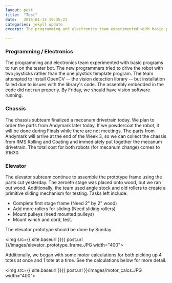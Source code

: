 ```yaml
---
layout: post
title:  "Test"
date:   2015-01-13 19:35:21
categories: jekyll update
excerpt: The programming and electronics team experimented with basic programs to run on the tester bot. the new programmers tried to drive the robot with two joysticks rather than the one joystick template program. The team attempted to install opencv -- the vision detection library -- but installation failed due to issues with the library's code. The assembly embedded in the code did not run properly. By Friday, we should have vision software running.

---
```

### Programming / Electronics

The programming and electronics team experimented with basic programs to run on the tester bot. The new programmers tried to drive the robot with two joysticks rather than the one joystick template program. The team attempted to install OpenCV -- the vision detection library -- but installation failed due to issues with the library's code. The assembly embedded in the code did not run properly. By Friday, we should have vision software running.

### Chassis

The chassis subteam finalized a mecanum drivetrain today. We plan to order the
parts from Andymark later today. If we powdercoat the robot, it will be done
during Finals while there are not meetings. The parts from Andymark will arrive
at the end of the Week 3, so we can collect the chassis from RMS Rolling and
Coating and immediately put together the mecanum drivetrain. The total cost for
both robots (for mecanum change) comes to $1630.

### Elevator

The elevator subteam continue to assemble the prototype frame using the parts
cut yesterday. The zeroeth stage was placed onto wood, but we ran out wood.
Additionally, the team used angle stock and old rollers to create a primitive
sliding mechanism for testing. Tasks left include:

* Complete first stage frame (Need 2" by 2" wood)
* Add more rollers for sliding (Need sliding rollers)
* Mount pulleys (need mounted pulleys)
* Mount winch and cord, test.

The elevator prototype should be done by Sunday.

<img src={{ site.baseurl }}{{ post.url }}/images/elevator_prototype_frame.JPG width="400">

Additionally, we began with some motor calculations for both picking up 4 totes
at once and 1 tote at a time. See the calculations below for more detail.

<img src={{ site.baseurl }}{{ post.url }}/images/motor_calcs.JPG width="400">

